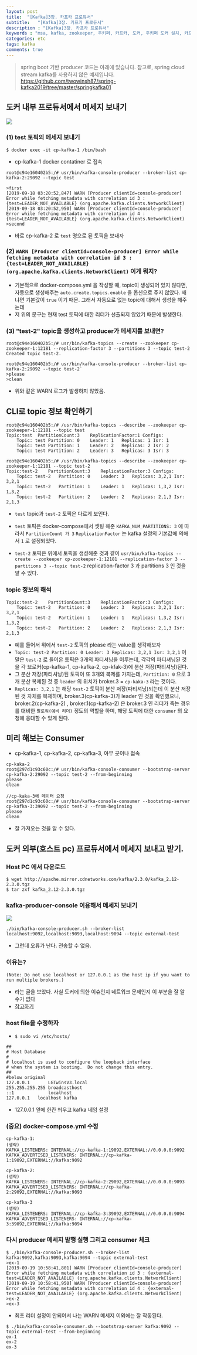 ```yaml
---
layout: post
title:  "[Kafka]3장. 카프카 프로듀서"
subtitle:   "[Kafka]3장. 카프카 프로듀서"
description : "[Kafka]3장. 카프카 프로듀서"
keywords : "msa, kafka, zookeeper, 주키퍼, 카프카, 도커, 주키퍼 도커 설치, 카프카 도커, 주키퍼 docker compose, 카프카 docker compose, 도커로 주키퍼 카프카 설치, docker compose zookeeper, docker compose kafka, 컨플루언트, confluent, kafka multi node, 카프카 프로듀서, producer, kafka producer"
categories: etc
tags: kafka
comments: true
---
```


> spring boot 기반 producer 코드는 아래에 있습니다.
> 참고로, spring cloud stream kafka를 사용하지 않은 예제입니다.
> https://github.com/twowinsh87/spring-kafka2019/tree/master/springkafka01


## 도커 내부 프로듀서에서 메세지 보내기

![](https://github.com/twowinsh87/twowinsh87.github.io/blob/master/assets/kafka_img/2019kafka-3-dockernetwork-producer-consumer.jpeg?raw=true)

### (1) test 토픽의 메세지 보내기
`$ docker exec -it cp-kafka-1 /bin/bash`
- cp-kafka-1 docker contatiner 로 접속

`root@c94e160402b5:/# usr/bin/kafka-console-producer --broker-list cp-kafka-2:29092 --topic test`

```
>first
[2019-09-18 03:20:52,847] WARN [Producer clientId=console-producer] Error while fetching metadata with correlation id 3 : {test=LEADER_NOT_AVAILABLE} (org.apache.kafka.clients.NetworkClient)
[2019-09-18 03:20:52,950] WARN [Producer clientId=console-producer] Error while fetching metadata with correlation id 4 : {test=LEADER_NOT_AVAILABLE} (org.apache.kafka.clients.NetworkClient)
>second
```
- 바로 cp-kafka-2 로 `test` 명으로 된 토픽을 보내자

### (2) `WARN [Producer clientId=console-producer] Error while fetching metadata with correlation id 3 : {test=LEADER_NOT_AVAILABLE} (org.apache.kafka.clients.NetworkClient)`  이게 뭐지?

- 기본적으로 docker-compose.yml 을 작성할 때, topic이 생성되어 있지 않다면, 자동으로 생성해주는  `auto.create.topics.enable` 을 옵션으로 주지 않았다. 왜냐면 기본값이 `true` 이기 때문. 그래서 자동으로 없는 topic에 대해서 생성을 해주는데
- 저 위의 문구는 현재  test 토픽에 대한 리더가 선출되지 않았기 때문에 발생한다.

### (3) "test-2" topic을 생성하고 producer가 메세지를 보내면?

```
root@c94e160402b5:/# usr/bin/kafka-topics --create --zookeeper cp-zookeeper-1:12181 --replication-factor 3 --partitions 3 --topic test-2
Created topic test-2.

root@c94e160402b5:/# usr/bin/kafka-console-producer --broker-list cp-kafka-2:29092 --topic test-2`
>please
>clean
```
- 위와 같은 WARN 로그가 발생하지 않았음.

## CLI로 topic 정보 확인하기

```
root@c94e160402b5:/# /usr/bin/kafka-topics --describe --zookeeper cp-zookeeper-1:12181 --topic test
Topic:test	PartitionCount:3	ReplicationFactor:1	Configs:
	Topic: test	Partition: 0	Leader: 1	Replicas: 1	Isr: 1
	Topic: test	Partition: 1	Leader: 2	Replicas: 2	Isr: 2
	Topic: test	Partition: 2	Leader: 3	Replicas: 3	Isr: 3

root@c94e160402b5:/# /usr/bin/kafka-topics --describe --zookeeper cp-zookeeper-1:12181 --topic test-2
Topic:test-2	PartitionCount:3	ReplicationFactor:3	Configs:
	Topic: test-2	Partition: 0	Leader: 3	Replicas: 3,2,1	Isr: 3,2,1
	Topic: test-2	Partition: 1	Leader: 1	Replicas: 1,3,2	Isr: 1,3,2
	Topic: test-2	Partition: 2	Leader: 2	Replicas: 2,1,3	Isr: 2,1,3
```
- `test` topic과 `test-2` 토픽은 다르게 보인다.
- `test` 토픽은 docker-compose에서 셋팅 해준 `KAFKA_NUM_PARTITIONS: 3` 에 따라서 `PartitionCount 가 3` `ReplicationFactor` 는 kafka 설정의 기본값에 의해서 `1` 로 설정되었다.

- `test-2` 토픽은 위에서 토픽을 생성해준 것과 같이 `usr/bin/kafka-topics --create --zookeeper cp-zookeeper-1:12181 --replication-factor 3 --partitions 3 --topic test-2` replication-factor 3 과 partitions 3 인 것을 알 수 있다.

### topic 정보의 해석

```
Topic:test-2	PartitionCount:3	ReplicationFactor:3	Configs:
	Topic: test-2	Partition: 0	Leader: 3	Replicas: 3,2,1	Isr: 3,2,1
	Topic: test-2	Partition: 1	Leader: 1	Replicas: 1,3,2	Isr: 1,3,2
	Topic: test-2	Partition: 2	Leader: 2	Replicas: 2,1,3	Isr: 2,1,3
```

- 예를 들어서 위에서 `test-2` 토픽의 please 라는 value를 생각해보자
- `Topic: test-2 Partition: 0 Leader: 3 Replicas: 3,2,1 Isr: 3,2,1` 이 말은 `test-2` 로 들어온 토픽은 3개의 파티셔닝을 이루는데, 각각의 파티셔닝된 것을 각 브로커(cp-kafka-1, cp-kafka-2, cp-kfak-3)에 분산 저장(파티셔닝)된다.
- 그 분산 저장(파티셔닝)된 토픽이 또 3개의 복제를 가지는데, `Partition: 0` 으로 3개 분산 복제된 것 중 `leader` 의 위치가 broker.3 = `cp-kaka-3` 라는 것이다.
- `Replicas: 3,2,1` 는 해당 `test-2` 토픽이 분산 저장(파티셔닝)되는데 이 분산 저장된 것 자체를 복제하며, broker.3(cp-kafka-3)가 leader 인 것을 확인했으니, broker.2(cp-kafka-2) , broker.1(cp-kafka-2) 은 broker.3 인 리더가 죽는 경우를 대비한 `팔로워(예비 리더)` 정도의 역할을 하며, 해당 토픽에 대한 `consumer` 의 요청에 응대할 수 있게 된다.

## 미리 해보는 Consumer

- cp-kafka-1, cp-kafka-2, cp-kafka-3, 아무 곳이나 접속

```
cp-kaka-2
root@297d1c93c60c:/# usr/bin/kafka-console-consumer --bootstrap-server cp-kafka-2:29092 --topic test-2 --from-beginning
please
clean

//cp-kaka-3에 데이터 요청
root@297d1c93c60c:/# usr/bin/kafka-console-consumer --bootstrap-server cp-kafka-3:39092 --topic test-2 --from-beginning
please
clean
```

- 잘 가져오는 것을 알 수 있다.

## 도커 외부(호스트 pc) 프로듀서에서 메세지 보내고 받기.

### Host PC 에서 다운로드
```
$ wget http://apache.mirror.cdnetworks.com/kafka/2.3.0/kafka_2.12-2.3.0.tgz
$ tar zxf kafka_2.12-2.3.0.tgz
```

### kafka-producer-console 이용해서 메세지 보내기

![](https://github.com/twowinsh87/twowinsh87.github.io/blob/master/assets/kafka_img/2019kafka-3-dockernetwork-external-producer-consumer.jpeg?raw=true)

```
./bin/kafka-console-producer.sh --broker-list localhost:9092,localhost:9093,localhost:9094 --topic external-test
```
- 그런데 오류가 난다. 전송할 수 없음.

### 이유는?

`(Note: Do not use localhost or 127.0.0.1 as the host ip if you want to run multiple brokers.)`
- 라는 글을 보았다. 사실 도커에 의한 이슈인지 네트워크 문제인지 이 부분을 잘 알 수가 없다
- [참고하기]([https://github.com/wurstmeister/kafka-docker](https://github.com/wurstmeister/kafka-docker))

### host file을 수정하자

- `$ sudo vi /etc/hosts/`

```
##
# Host Database
#
# localhost is used to configure the loopback interface
# when the system is booting.  Do not change this entry.
##
#below original
127.0.0.1       LGTwinsV3.local
255.255.255.255	broadcasthost
::1             localhost
127.0.0.1	localhost kafka
```

- 127.0.0.1 옆에 한칸 띄우고 kafka 네임 설정

### (중요) docker-compose.yml 수정

```
cp-kafka-1:
(생략)
KAFKA_LISTENERS: INTERNAL://cp-kafka-1:19092,EXTERNAL://0.0.0.0:9092
KAFKA_ADVERTISED_LISTENERS: INTERNAL://cp-kafka-1:19092,EXTERNAL://kafka:9092

cp-kafka-2:
(생략)
KAFKA_LISTENERS: INTERNAL://cp-kafka-2:29092,EXTERNAL://0.0.0.0:9093
KAFKA_ADVERTISED_LISTENERS: INTERNAL://cp-kafka-2:29092,EXTERNAL://kafka:9093

cp-kafka-3
(생략)
KAFKA_LISTENERS: INTERNAL://cp-kafka-3:39092,EXTERNAL://0.0.0.0:9094
KAFKA_ADVERTISED_LISTENERS: INTERNAL://cp-kafka-3:39092,EXTERNAL://kafka:9094
```

### 다시 producer 메세지 발행 실행 그리고 consumer 체크

```
$ ./bin/kafka-console-producer.sh --broker-list kafka:9092,kafka:9093,kafka:9094 --topic external-test
>ex-1
[2019-09-19 10:58:41,801] WARN [Producer clientId=console-producer] Error while fetching metadata with correlation id 3 : {external-test=LEADER_NOT_AVAILABLE} (org.apache.kafka.clients.NetworkClient)
[2019-09-19 10:58:41,950] WARN [Producer clientId=console-producer] Error while fetching metadata with correlation id 4 : {external-test=LEADER_NOT_AVAILABLE} (org.apache.kafka.clients.NetworkClient)
>ex-2
>ex-3
```
- 최초 리더 설정이 안되어서 나는 WARN 메세지 이외에는 잘 작동된다.

```
$ ./bin/kafka-console-consumer.sh --bootstrap-server kafka:9092 --topic external-test --from-beginning
ex-1
ex-2
ex-3
```
